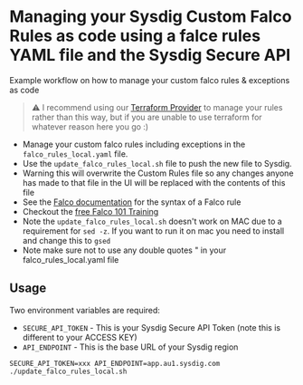 # Managing your Sysdig Custom Falco Rules as code using a falce rules YAML file and the Sysdig Secure API
Example workflow on how to manage your custom falco rules &amp; exceptions as code

> :warning: I recommend using our [Terraform Provider](https://registry.terraform.io/providers/sysdiglabs/sysdig/latest/docs/resources/secure_rule_syscall) to manage your rules rather than this way, but if you are unable to use terraform for whatever reason here you go :) 

- Manage your custom falco rules including exceptions in the `falco_rules_local.yaml` file. 
- Use the `update_falco_rules_local.sh` file to push the new file to Sysdig. 
- Warning this will overwrite the Custom Rules file so any changes anyone has made to that file in the UI will be replaced with the contents of this file
- See the [Falco documentation](https://falco.org/docs/rules/) for the syntax of a Falco rule
- Checkout the [free Falco 101 Training](https://falco.org/training/)
- Note the `update_falco_rules_local.sh` doesn't work on MAC due to a requirement for `sed -z`. If you want to run it on mac you need to install and change this to `gsed`
- Note make sure not to use any double quotes " in your falco_rules_local.yaml file

## Usage
Two environment variables are required:
- `SECURE_API_TOKEN` - This is your Sysdig Secure API Token (note this is different to your ACCESS KEY)
- `API_ENDPOINT` - This is the base URL of your Sysdig region

`SECURE_API_TOKEN=xxx API_ENDPOINT=app.au1.sysdig.com ./update_falco_rules_local.sh`
